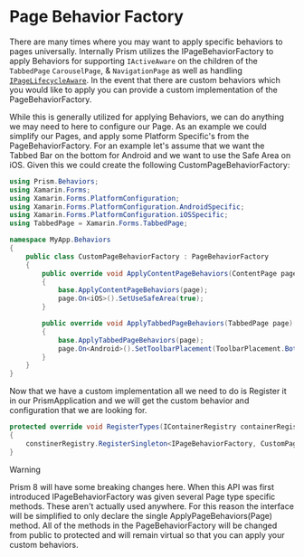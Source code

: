 # Page Behavior Factory

There are many times where you may want to apply specific behaviors to pages universally. Internally Prism utilizes the IPageBehaviorFactory to apply Behaviors for supporting `IActiveAware` on the children of the `TabbedPage` `CarouselPage`, & `NavigationPage` as well as handling [`IPageLifecycleAware`](../page-lifecycle.md). In the event that there are custom behaviors which you would like to apply you can provide a custom implementation of the PageBehaviorFactory.

While this is generally utilized for applying Behaviors, we can do anything we may need to here to configure our Page. As an example we could simplify our Pages, and apply some Platform Specific's from the PageBehaviorFactory. For an example let's assume that we want the Tabbed Bar on the bottom for Android and we want to use the Safe Area on iOS. Given this we could create the following CustomPageBehaviorFactory:

```csharp
using Prism.Behaviors;
using Xamarin.Forms;
using Xamarin.Forms.PlatformConfiguration;
using Xamarin.Forms.PlatformConfiguration.AndroidSpecific;
using Xamarin.Forms.PlatformConfiguration.iOSSpecific;
using TabbedPage = Xamarin.Forms.TabbedPage;

namespace MyApp.Behaviors
{
    public class CustomPageBehaviorFactory : PageBehaviorFactory
    {
        public override void ApplyContentPageBehaviors(ContentPage page)
        {
            base.ApplyContentPageBehaviors(page);
            page.On<iOS>().SetUseSafeArea(true);
        }

        public override void ApplyTabbedPageBehaviors(TabbedPage page)
        {
            base.ApplyTabbedPageBehaviors(page);
            page.On<Android>().SetToolbarPlacement(ToolbarPlacement.Bottom);
        }
    }
}
```

Now that we have a custom implementation all we need to do is Register it in our PrismApplication and we will get the custom behavior and configuration that we are looking for.

```cs
protected override void RegisterTypes(IContainerRegistry containerRegistry)
{
    constinerRegistry.RegisterSingleton<IPageBehaviorFactory, CustomPageBehaviorFactory>();
}
```

>[!Warning]
> Prism 8 will have some breaking changes here. When this API was first introduced IPageBehaviorFactory was given several Page type specific methods. These aren't actually used anywhere. For this reason the interface will be simplified to only declare the single ApplyPageBehaviors(Page) method. All of the methods in the PageBehaviorFactory will be changed from public to protected and will remain virtual so that you can apply your custom behaviors.